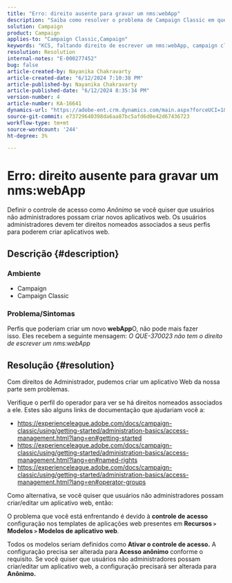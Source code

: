 ```yaml
---
title: "Erro: direito ausente para gravar um nms:webApp"
description: "Saiba como resolver o problema de Campaign Classic em que usuários não administradores não conseguem criar um novo webApp. Defina o controle de acesso como Anônimo."
solution: Campaign
product: Campaign
applies-to: "Campaign Classic,Campaign"
keywords: "KCS, faltando direito de escrever um nms:webApp, campaign classic. ACC"
resolution: Resolution
internal-notes: "E-000277452"
bug: false
article-created-by: Nayanika Chakravarty
article-created-date: "6/12/2024 7:10:38 PM"
article-published-by: Nayanika Chakravarty
article-published-date: "6/12/2024 8:35:34 PM"
version-number: 4
article-number: KA-16641
dynamics-url: "https://adobe-ent.crm.dynamics.com/main.aspx?forceUCI=1&pagetype=entityrecord&etn=knowledgearticle&id=21a0576e-ef28-ef11-840a-000d3a3764e0"
source-git-commit: e73729640398da6aa87bc5afd6d0e42d67436723
workflow-type: tm+mt
source-wordcount: '244'
ht-degree: 3%

---
```


# Erro: direito ausente para gravar um nms:webApp


Definir o controle de acesso como *Anônimo* se você quiser que usuários não administradores possam criar novos aplicativos web. Os usuários administradores devem ter direitos nomeados associados a seus perfis para poderem criar aplicativos web.

## Descrição {#description}


### <b>Ambiente</b>

- Campaign
- Campaign Classic


### <b>Problema/Sintomas</b>

Perfis que poderiam criar um novo <b>webApp</b>O, não pode mais fazer isso. Eles recebem a seguinte mensagem: *O QUE-370023 não tem o direito de escrever um nms:webApp*




## Resolução {#resolution}


Com direitos de Administrador, pudemos criar um aplicativo Web da nossa parte sem problemas.

Verifique o perfil do operador para ver se há direitos nomeados associados a ele. Estes são alguns links de documentação que ajudariam você a:

- https://experienceleague.adobe.com/docs/campaign-classic/using/getting-started/administration-basics/access-management.html?lang=en#getting-started
- https://experienceleague.adobe.com/docs/campaign-classic/using/getting-started/administration-basics/access-management.html?lang=en#named-rights
- https://experienceleague.adobe.com/docs/campaign-classic/using/getting-started/administration-basics/access-management.html?lang=en#operator-groups


Como alternativa, se você quiser que usuários não administradores possam criar/editar um aplicativo web, então:

O problema que você está enfrentando é devido à <b>controle de acesso</b> configuração nos templates de aplicações web presentes em <b>Recursos `>`  Modelos `>`  Modelos de aplicativo web</b>.

Todos os modelos seriam definidos como <b>Ativar o controle de acesso.</b> A configuração precisa ser alterada para <b>Acesso anônimo</b> conforme o requisito. Se você quiser que usuários não administradores possam criar/editar um aplicativo web, a configuração precisará ser alterada para <b>Anônimo.</b>

